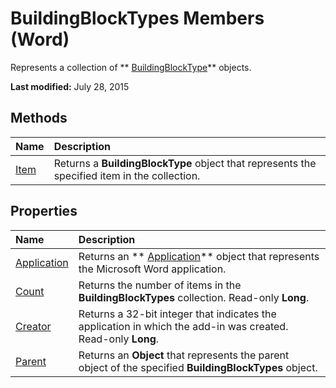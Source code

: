 
# BuildingBlockTypes Members (Word)
Represents a collection of  ** [BuildingBlockType](e4f971da-f052-b6a2-db40-2f4cd0cfd6be.md)** objects.

 **Last modified:** July 28, 2015


## Methods



|**Name**|**Description**|
|:-----|:-----|
| [Item](bb9c6d75-2ea0-da96-8207-dbce2b737161.md)|Returns a  **BuildingBlockType** object that represents the specified item in the collection.|

## Properties



|**Name**|**Description**|
|:-----|:-----|
| [Application](ff3bd27e-207a-738f-755f-c7b95878a543.md)|Returns an  ** [Application](d1cf6f8f-4e88-bf01-93b4-90a83f79cb44.md)** object that represents the Microsoft Word application.|
| [Count](72fdde8a-94e0-5228-e3d7-4faffdcbc55b.md)|Returns the number of items in the  **BuildingBlockTypes** collection. Read-only **Long**.|
| [Creator](e8b9c1b2-542e-9f9b-8100-51c82d886eea.md)|Returns a 32-bit integer that indicates the application in which the add-in was created. Read-only  **Long**.|
| [Parent](a41190b8-1168-182d-c345-2b37a9d9857a.md)|Returns an  **Object** that represents the parent object of the specified **BuildingBlockTypes** object.|
